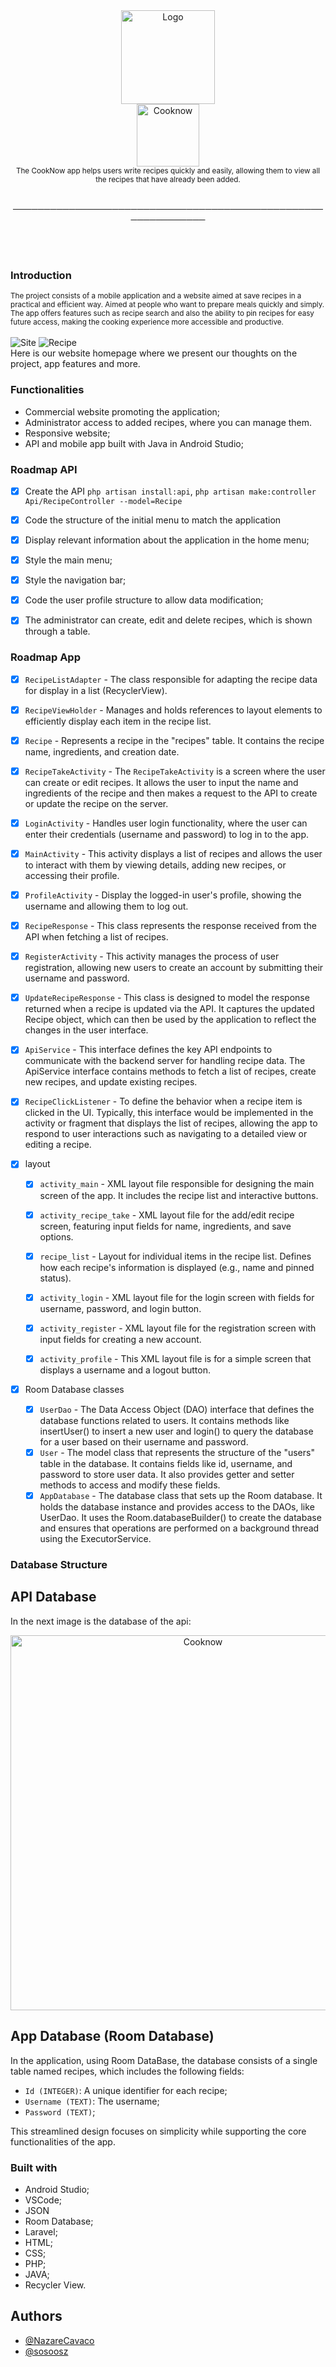 <div align="center">
  <img src="https://raw.githubusercontent.com/sosoosz/PAS/refs/heads/main/imagens/logo_png.png" alt="Logo" width="150" />

</div>

<div align="center">
  <img src="https://raw.githubusercontent.com/sosoosz/PAS/refs/heads/main/imagens/cooknow.png" alt="Cooknow" width="100"/>
</div>


<div align="center">

<small>
The CookNow app helps users write recipes quickly and easily, allowing them to view all the recipes that have already been added.
</small>
</div>
<br>
  <p align="center">──────────────────────────────────────────────────────────────</p>
                    
<br>
<br>
<div>
  
### Introduction

<div>
<small>
The project consists of a mobile application and a website aimed at save recipes in a practical and efficient way. Aimed at people who want to prepare meals quickly and simply. The app offers features such as recipe search and also the ability to pin recipes for easy future access, making the cooking experience more accessible and productive.
</small>
  
</div>

<br>

<div>
<img src="https://raw.githubusercontent.com/sosoosz/PAS/refs/heads/main/imagens/site.png" alt="Site"/>

<img src="https://raw.githubusercontent.com/sosoosz/PAS/refs/heads/main/imagens/recipe.png" alt="Recipe"/>

</div>
Here is our website homepage where we present our thoughts on the project, app features and more.

### Functionalities

- Commercial website promoting the application;
- Administrator access to added recipes, where you can manage them.
- Responsive website;
- API and mobile app built with Java in Android Studio;

### Roadmap API

- [x] Create the API 
  `php artisan install:api`, `php artisan make:controller Api/RecipeController --model=Recipe`

- [x] Code the structure of the initial menu to match the application

- [x] Display relevant information about the application in the home menu;

- [x] Style the main menu;

- [x] Style the navigation bar;

- [x] Code the user profile structure to allow data modification;

- [x] The administrator can create, edit and delete recipes, which is shown through a table.


### Roadmap App


- [x] `RecipeListAdapter` - The class responsible for adapting the recipe data for display in a list (RecyclerView).
- [x] `RecipeViewHolder` - Manages and holds references to layout elements to efficiently display each item in the recipe list.
- [x] `Recipe` - Represents a recipe in the "recipes" table. It contains the recipe name, ingredients, and creation date.
- [x] `RecipeTakeActivity` - The `RecipeTakeActivity` is a screen where the user can create or edit recipes. It allows the user to input the name and ingredients of the recipe and then makes a request to the API to create or update the recipe on the server.
- [x] `LoginActivity` - Handles user login functionality, where the user can enter their credentials (username and password) to log in to the app.
- [x] `MainActivity` - This activity displays a list of recipes and allows the user to interact with them by viewing details, adding new recipes, or accessing their profile.
- [x] `ProfileActivity` - Display the logged-in user's profile, showing the username and allowing them to log out.
- [x] `RecipeResponse` - This class represents the response received from the API when fetching a list of recipes.
- [x] `RegisterActivity` - This activity manages the process of user registration, allowing new users to create an account by submitting their username and password.
- [x] `UpdateRecipeResponse` - This class is designed to model the response returned when a recipe is updated via the API. It captures the updated Recipe object, which can then be used by the application to reflect the changes in the user interface.
- [x] `ApiService` - This interface defines the key API endpoints to communicate with the backend server for handling recipe data. The ApiService interface contains methods to fetch a list of recipes, create new recipes, and update existing recipes.
- [x] `RecipeClickListener` - To define the behavior when a recipe item is clicked in the UI. Typically, this interface would be implemented in the activity or fragment that displays the list of recipes, allowing the app to respond to user interactions such as navigating to a detailed view or editing a recipe.

- [x] layout
  - [x] `activity_main` - XML layout file responsible for designing the main screen of the app. It includes the recipe list and interactive buttons.
  - [x] `activity_recipe_take` - XML layout file for the add/edit recipe screen, featuring input fields for name, ingredients, and save options.
  - [x] `recipe_list` - Layout for individual items in the recipe list. Defines how each recipe's information is displayed (e.g., name and pinned status).
  - [x] `activity_login` -  XML layout file for the login screen with fields for username, password, and login button.
  - [x] `activity_register` -  XML layout file for the registration screen with input fields for creating a new account.
  - [x] `activity_profile` - This XML layout file is for a simple screen that displays a username and a logout button.
 
     
- [x] Room Database classes
  - [x]  `UserDao` - The Data Access Object (DAO) interface that defines the database functions related to users. It contains methods like insertUser() to insert a new user and login() to query the database for a user based on their username and password.
  - [x] `User` - The model class that represents the structure of the "users" table in the database. It contains fields like id, username, and password to store user data. It also provides getter and setter methods to access and modify these fields.
  - [x] `AppDatabase` - The database class that sets up the Room database. It holds the database instance and provides access to the DAOs, like UserDao. It uses the Room.databaseBuilder() to create the database and ensures that operations are performed on a background thread using the ExecutorService.

### Database Structure
## API Database
In the next image is the database of the api:
<div align="center">
  <img src="https://raw.githubusercontent.com/sosoosz/PAS/refs/heads/main/imagens/bd.png" alt="Cooknow" width="600"/>
</div>

## App Database (Room Database)
In the application, using Room DataBase, the database consists of a single table named recipes, which includes the following fields:
- `Id (INTEGER)`: A unique identifier for each recipe; 
- `Username (TEXT)`: The username;
- `Password (TEXT)`;


This streamlined design focuses on simplicity while supporting the core functionalities of the app.

### Built with
- Android Studio;
- VSCode;
- JSON
- Room Database;
- Laravel;
- HTML;
- CSS;
- PHP;
- JAVA;
- Recycler View.


## Authors
- [@NazareCavaco](https://github.com/NazareCavaco)
- [@sosoosz](https://github.com/sosoosz)
